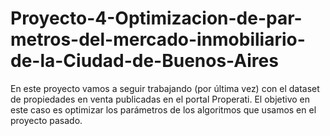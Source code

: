 # Proyecto-4-Optimizacion-de-par-metros-del-mercado-inmobiliario-de-la-Ciudad-de-Buenos-Aires
En este proyecto vamos a seguir trabajando (por última vez) con el dataset de propiedades en venta publicadas en el portal Properati. El objetivo en este caso es optimizar los parámetros de los algoritmos que usamos en el proyecto pasado.
